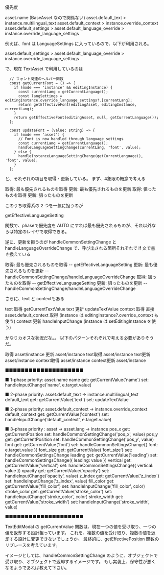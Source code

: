 優先度

asset.name (BaseAsset なので関係ない)
asset.default_text > instance.multilingual_text
asset.default_context > instance.override_context
asset.default_settings > asset.default_language_override > instance.override_language_settings

例えば、font  は LanguageSettings に入っているので、以下が利用される。

asset.default_settings > asset.default_language_override > instance.override_language_settings

で、現在 TextAsset で利用しているのは

```
  // フォント関連のヘルパー関数
  const getCurrentFont = () => {
    if (mode === 'instance' && editingInstance) {
      const currentLang = getCurrentLanguage();
      const langSettings = editingInstance.override_language_settings?.[currentLang];
      return getEffectiveFont(editingAsset, editingInstance, currentLang);
    }
    return getEffectiveFont(editingAsset, null, getCurrentLanguage());
  };

  const updateFont = (value: string) => {
    if (mode === 'asset') {
      // Font is now handled through language settings
      const currentLang = getCurrentLanguage();
      handleLanguageSettingChange(currentLang, 'font', value);
    } else {
      handleInstanceLanguageSettingChange(getCurrentLanguage(), 'font', value);
    }
  };

```

と、それぞれの項目を取得・更新している。
まず、4象限の概念で考える

取得: 最も優先されるものを取得
更新: 最も優先されるものを更新
取得: 狙ったものを取得
更新: 狙ったものを更新

このうち取得系の 2 つを一気に担うのが

getEffectiveLanguageSetting

関数で、phaseで優先度を AUTO にすれば最も優先されるものが、それ以外ならば特定のレイヤで取得できる。

逆に、更新を担うのが handleCommonSettingChange と handleLanguageOverrideChange で、呼び出される箇所それぞれで if 文で書き換えている

取得: 最も優先されるものを取得 --  getEffectiveLanguageSetting
更新: 最も優先されるものを更新 -- handleCommonSettingChange/handleLanguageOverrideChange
取得: 狙ったものを取得 -- getEffectiveLanguageSetting
更新: 狙ったものを更新 --  handleCommonSettingChange/handleLanguageOverrideChange

さらに、text と contextもある

text 取得 getCurrentTextValue
text 更新 updateTextValue
context 取得 直接 asset.default_context 取得 (instance は editingInstance?.override_context も使う)
context 更新 handleInputChange (instance は setEditingInstance を使う)


かなりカオスな状況だな。。
以下のパターンそれぞれで考える必要がありそうだ。

取得 asset/instance
更新 asset/instance
text取得 asset/instance
text更新 asset/instance
context取得 asset/instance
context更新 asset/instance

■■■■■■■■■■■■■■■■■■■■

■ 1-phase priority: asset.name
name
  get: getCurrentValue('name')
  set: handleInputChange('name', e.target.value)

■ 2-phase priority: asset.default_text -> instance.multilingual_text
default_text
  get: getCurrentValue('text')
  set: updateTextValue

■ 2-phase priority: asset.default_context -> instance.override_context
default_context
  get: getCurrentValue('context')
  set: handleInputChange('default_context', e.target.value)

■ 3-phase priority : asset -> asset.lang -> instance
pos_x
  get: getCurrentPosition
  set: handleCommonSettingChange('pos_x', value)
pos_y
  get: getCurrentPosition
  set: handleCommonSettingChange('pos_y', value)
font
  get: getCurrentValue('font')
  set: handleCommonSettingsChange({ font: e.target.value })
font_size
  get: getCurrentValue('font_size')
  set: handleCommonSettingsChange
leading
  get: getCurrentValue('leading')
  set: handleCommonSettingsChange({ leading: value })
vertical
  get: getCurrentValue('vertical')
  set: handleCommonSettingsChange({ vertical: value })
opacity
  get: getCurrentValue('opacity')
  set: handleInputChange('opacity', value)
z_index
  get: getCurrentValue('z_index')
  set: handleInputChange('z_index', value)
fill_color
  get: getCurrentValue('fill_color') 
  set: handleInputChange('fill_color', color)
stroke_color
  get: getCurrentValue('stroke_color')
  set: handleInputChange('stroke_color', color)
stroke_width
  get: getCurrentValue('stroke_width')
  set: handleInputChange('stroke_width', value)


■■■■■■■■■■■■■■■■■■■■

TextEditModal の getCurrentValue 関数は、現在一つの値を受け取り、一つの値を返却する設計担っています。
これを、複数の値を受け取り、複数の値を返却する設計に変更できないでしょうか。
最終的に、getEffectivePosition 関数のリプレースを考えています。

イメージとしては、handleCommonSettingChange のように、オブジェクトで受け取り、オブジェクトで返却するイメージです。
もし実装上、保守性が悪くなるようであれば教えて下さい。
